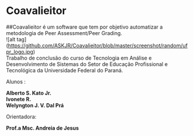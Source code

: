 # Coavalieitor
##Coavalieitor é um software que tem por objetivo automatizar a metodologia de Peer Assessment/Peer Grading.		
![alt tag] (https://github.com/ASKJR/Coavalieitor/blob/master/screenshot/random/ufpr_logo.jpg) <br>
Trabalho de conclusão do curso de Tecnologia em Análise e Desenvolvimento de Sistemas do Setor de Educação Profissional e Tecnológica da Universidade Federal do Paraná.

Alunos     : 

<b>Alberto S. Kato Jr.</b><br>
<b>Ivonete R.</b><br>
<b>Welyngton J. V. Dal Prá</b><br>
             
Orientadora: 

<b>Prof.a Msc. Andreia de Jesus</b>
